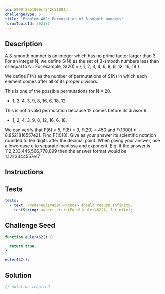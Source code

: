 ```yaml
---
id: 5900f53b1000cf542c51004d
challengeType: 5
title: 'Problem 462: Permutation of 3-smooth numbers'
forumTopicId: 302137
---
```


## Description

<section id='description'>

<!-- TODO use MathJax -->

A 3-smooth number is an integer which has no prime factor larger than 3. For an integer N, we define S(N) as the set of 3-smooth numbers less than or equal to N . For example, S(20) = { 1, 2, 3, 4, 6, 8, 9, 12, 16, 18 }.

We define F(N) as the number of permutations of S(N) in which each element comes after all of its proper divisors.

This is one of the possible permutations for N = 20.

-   1, 2, 4, 3, 9, 8, 16, 6, 18, 12.

This is not a valid permutation because 12 comes before its divisor 6.

-   1, 2, 4, 3, 9, 8, 12, 16, 6, 18.

We can verify that F(6) = 5, F(8) = 9, F(20) = 450 and F(1000) ≈ 8.8521816557e21. Find F(1018). Give as your answer its scientific notation rounded to ten digits after the decimal point. When giving your answer, use a lowercase e to separate mantissa and exponent. E.g. if the answer is 112,233,445,566,778,899 then the answer format would be 1.1223344557e17.

</section>

## Instructions

<section id='instructions'>

</section>

## Tests

<section id='tests'>

```yml
tests:
  - text: <code>euler462()</code> should return Infinity.
    testString: assert.strictEqual(euler462(), Infinity);

```

</section>

## Challenge Seed

<section id='challengeSeed'>

<div id='js-seed'>

```js
function euler462() {

  return true;
}

euler462();
```

</div>

</section>

## Solution

<section id='solution'>

```js
// solution required
```

</section>
